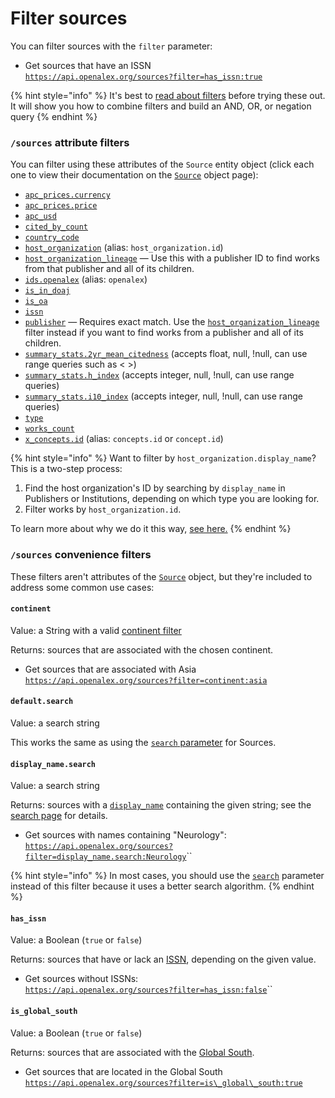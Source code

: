 # Filter sources

You can filter sources with the `filter` parameter:

* Get sources that have an ISSN\
  [`https://api.openalex.org/sources?filter=has_issn:true`](https://api.openalex.org/sources?filter=has\_issn:true)

{% hint style="info" %}
It's best to [read about filters](../../how-to-use-the-api/get-lists-of-entities/filter-entity-lists.md) before trying these out. It will show you how to combine filters and build an AND, OR, or negation query
{% endhint %}

### `/sources` attribute filters

You can filter using these attributes of the `Source` entity object (click each one to view their documentation on the [`Source`](source-object.md) object page):

* [`apc_prices.currency`](source-object.md#apc\_prices)
* [`apc_prices.price`](source-object.md#apc\_prices)
* [`apc_usd`](source-object.md#apc\_usd)
* [`cited_by_count`](source-object.md#cited\_by\_count)
* [`country_code`](source-object.md#country\_code)
* [`host_organization`](source-object.md#host\_organization) (alias: `host_organization.id`)
* [`host_organization_lineage`](source-object.md#host_organization_lineage) — Use this with a publisher ID to find works from that publisher and all of its children.
* [`ids.openalex`](source-object.md#ids) (alias: `openalex`)
* [`is_in_doaj`](source-object.md#is\_in\_doaj)
* [`is_oa`](source-object.md#is\_oa)
* [`issn`](source-object.md#issn)
* [`publisher`](source-object.md#publisher) — Requires exact match. Use the [`host_organization_lineage`](source-object.md#host_organization_lineage) filter instead if you want to find works from a publisher and all of its children.
* [`summary_stats.2yr_mean_citedness`](source-object.md#summary_stats) (accepts float, null, !null, can use range queries such as < >)
* [`summary_stats.h_index`](source-object.md#summary_stats) (accepts integer, null, !null, can use range queries)
* [`summary_stats.i10_index`](source-object.md#summary_stats) (accepts integer, null, !null, can use range queries)
* [`type`](source-object.md#type)
* [`works_count`](source-object.md#works\_count)
* [`x_concepts.id`](source-object.md#x\_concepts) (alias: `concepts.id` or `concept.id`)

{% hint style="info" %}
Want to filter by `host_organization.display_name`? This is a two-step process:

1. Find the host organization's ID by searching by `display_name` in Publishers or Institutions, depending on which type you are looking for.
2. Filter works by `host_organization.id`.

To learn more about why we do it this way, [see here.](../works/search-works.md#why-cant-i-search-by-name-of-related-entity-author-name-institution-name-etc.)
{% endhint %}

### `/sources` convenience filters

These filters aren't attributes of the [`Source`](source-object.md) object, but they're included to address some common use cases:

#### `continent`

Value: a String with a valid [continent filter](../geo/continents.md#filter-by-continent)

Returns: sources that are associated with the chosen continent.

* Get sources that are associated with Asia\
  [`https://api.openalex.org/sources?filter=continent:asia`](https://api.openalex.org/sources?filter=continent:asia)

#### `default.search`

Value: a search string

This works the same as using the [`search` parameter](./search-sources.md#search-sources) for Sources.

#### `display_name.search`

Value: a search string

Returns: sources with a [`display_name`](source-object.md#display\_name) containing the given string; see the [search page](search-sources.md) for details.

* Get sources with names containing "Neurology":\
  [`https://api.openalex.org/sources?filter=display_name.search:Neurology`](https://api.openalex.org/sources?filter=display\_name.search:Neurology)``

{% hint style="info" %}
In most cases, you should use the [`search`](search-sources.md#sources-full-search) parameter instead of this filter because it uses a better search algorithm.
{% endhint %}

#### `has_issn`

Value: a Boolean (`true` or `false`)

Returns: sources that have or lack an [ISSN](./source-object.md#issn), depending on the given value.

* Get sources without ISSNs:\
  [`https://api.openalex.org/sources?filter=has_issn:false`](https://api.openalex.org/sources?filter=has\_issn:false)``

#### `is_global_south`

Value: a Boolean (`true` or `false`)

Returns: sources that are associated with the [Global South](../geo/regions.md#global-south).

* Get sources that are located in the Global South\
  [`https://api.openalex.org/sources?filter=is\_global\_south:true`](https://api.openalex.org/sources?filter=is\_global\_south:true)
